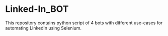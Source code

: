 # Linked-In_BOT
This repository contains python script of 4 bots with different use-cases for automating LinkedIn using Selenium. 
